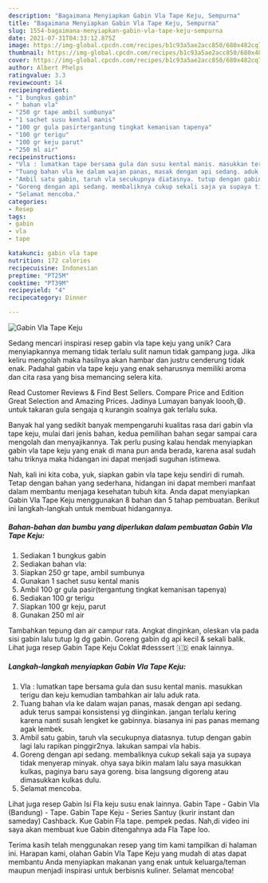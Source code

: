 ```yaml
---
description: "Bagaimana Menyiapkan Gabin Vla Tape Keju, Sempurna"
title: "Bagaimana Menyiapkan Gabin Vla Tape Keju, Sempurna"
slug: 1554-bagaimana-menyiapkan-gabin-vla-tape-keju-sempurna
date: 2021-07-31T04:33:12.875Z
image: https://img-global.cpcdn.com/recipes/b1c93a5ae2acc850/680x482cq70/gabin-vla-tape-keju-foto-resep-utama.jpg
thumbnail: https://img-global.cpcdn.com/recipes/b1c93a5ae2acc850/680x482cq70/gabin-vla-tape-keju-foto-resep-utama.jpg
cover: https://img-global.cpcdn.com/recipes/b1c93a5ae2acc850/680x482cq70/gabin-vla-tape-keju-foto-resep-utama.jpg
author: Albert Phelps
ratingvalue: 3.3
reviewcount: 14
recipeingredient:
- "1 bungkus gabin"
- " bahan vla"
- "250 gr tape ambil sumbunya"
- "1 sachet susu kental manis"
- "100 gr gula pasirtergantung tingkat kemanisan tapenya"
- "100 gr terigu"
- "100 gr keju parut"
- "250 ml air"
recipeinstructions:
- "Vla : lumatkan tape bersama gula dan susu kental manis. masukkan terigu dan keju kemudian tambahkan air lalu aduk rata."
- "Tuang bahan vla ke dalam wajan panas, masak dengan api sedang. aduk terus sampai konsistensi yg diinginkan. jangan terlalu kering karena nanti susah lengket ke gabinnya. biasanya ini pas panas memang agak lembek."
- "Ambil satu gabin, taruh vla secukupnya diatasnya. tutup dengan gabin lagi lalu rapikan pinggir2nya. lakukan sampai vla habis."
- "Goreng dengan api sedang. membaliknya cukup sekali saja ya supaya tidak menyerap minyak. ohya saya bikin malam lalu saya masukkan kulkas, paginya baru saya goreng. bisa langsung digoreng atau dimasukkan kulkas dulu."
- "Selamat mencoba."
categories:
- Resep
tags:
- gabin
- vla
- tape

katakunci: gabin vla tape 
nutrition: 172 calories
recipecuisine: Indonesian
preptime: "PT25M"
cooktime: "PT39M"
recipeyield: "4"
recipecategory: Dinner

---
```



![Gabin Vla Tape Keju](https://img-global.cpcdn.com/recipes/b1c93a5ae2acc850/680x482cq70/gabin-vla-tape-keju-foto-resep-utama.jpg)

Sedang mencari inspirasi resep gabin vla tape keju yang unik? Cara menyiapkannya memang tidak terlalu sulit namun tidak gampang juga. Jika keliru mengolah maka hasilnya akan hambar dan justru cenderung tidak enak. Padahal gabin vla tape keju yang enak seharusnya memiliki aroma dan cita rasa yang bisa memancing selera kita.

Read Customer Reviews &amp; Find Best Sellers. Compare Price and Edition Great Selection and Amazing Prices. Jadinya Lumayan banyak loooh,😄. untuk takaran gula sengaja q kurangin soalnya gak terlalu suka.

Banyak hal yang sedikit banyak mempengaruhi kualitas rasa dari gabin vla tape keju, mulai dari jenis bahan, kedua pemilihan bahan segar sampai cara mengolah dan menyajikannya. Tak perlu pusing kalau hendak menyiapkan gabin vla tape keju yang enak di mana pun anda berada, karena asal sudah tahu triknya maka hidangan ini dapat menjadi suguhan istimewa.


Nah, kali ini kita coba, yuk, siapkan gabin vla tape keju sendiri di rumah. Tetap dengan bahan yang sederhana, hidangan ini dapat memberi manfaat dalam membantu menjaga kesehatan tubuh kita. Anda dapat menyiapkan Gabin Vla Tape Keju menggunakan 8 bahan dan 5 tahap pembuatan. Berikut ini langkah-langkah untuk membuat hidangannya.

<!--inarticleads1-->

##### Bahan-bahan dan bumbu yang diperlukan dalam pembuatan Gabin Vla Tape Keju:

1. Sediakan 1 bungkus gabin
1. Sediakan  bahan vla:
1. Siapkan 250 gr tape, ambil sumbunya
1. Gunakan 1 sachet susu kental manis
1. Ambil 100 gr gula pasir(tergantung tingkat kemanisan tapenya)
1. Sediakan 100 gr terigu
1. Siapkan 100 gr keju, parut
1. Gunakan 250 ml air


Tambahkan tepung dan air campur rata. Angkat dinginkan, oleskan vla pada sisi gabin lalu tutup lg dg gabin. Goreng gabin dg api kecil &amp; sekali balik. Lihat juga resep Gabin Tape Keju Coklat #desssert 🇮🇩 enak lainnya. 

<!--inarticleads2-->

##### Langkah-langkah menyiapkan Gabin Vla Tape Keju:

1. Vla : lumatkan tape bersama gula dan susu kental manis. masukkan terigu dan keju kemudian tambahkan air lalu aduk rata.
1. Tuang bahan vla ke dalam wajan panas, masak dengan api sedang. aduk terus sampai konsistensi yg diinginkan. jangan terlalu kering karena nanti susah lengket ke gabinnya. biasanya ini pas panas memang agak lembek.
1. Ambil satu gabin, taruh vla secukupnya diatasnya. tutup dengan gabin lagi lalu rapikan pinggir2nya. lakukan sampai vla habis.
1. Goreng dengan api sedang. membaliknya cukup sekali saja ya supaya tidak menyerap minyak. ohya saya bikin malam lalu saya masukkan kulkas, paginya baru saya goreng. bisa langsung digoreng atau dimasukkan kulkas dulu.
1. Selamat mencoba.


Lihat juga resep Gabin Isi Fla keju susu enak lainnya. Gabin Tape - Gabin Vla (Bandung) - Tape. Gabin Tape Keju - Series Santuy (kurir instant dan sameday) Cashback. Kue Gabin Fla tape. pempek pedas. Nah,di video ini saya akan membuat kue Gabin ditengahnya ada Fla Tape loo. 

Terima kasih telah menggunakan resep yang tim kami tampilkan di halaman ini. Harapan kami, olahan Gabin Vla Tape Keju yang mudah di atas dapat membantu Anda menyiapkan makanan yang enak untuk keluarga/teman maupun menjadi inspirasi untuk berbisnis kuliner. Selamat mencoba!
